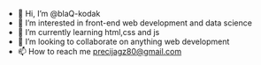 - 👋 Hi, I’m @blaQ-kodak
- 👀 I’m interested in front-end web development and data science
- 🌱 I’m currently learning html,css and js
- 💞️ I’m looking to collaborate on anything web development
- 📫 How to reach me precijagz80@gmail.com

<!---
blaQ-kodak/blaQ-kodak is a ✨ special ✨ repository because its `README.md` (this file) appears on your GitHub profile.
You can click the Preview link to take a look at your changes.
--->

